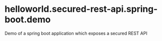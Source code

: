 # helloworld.secured-rest-api.spring-boot.demo
Demo of a spring boot application which exposes a secured REST API
